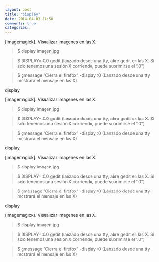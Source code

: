 ```yaml
---
layout: post
title: "display"
date: 2014-04-03 14:50
comments: true
categories: 
---
```

[imagemagick]. Visualizar imagenes en las X.

>$ display imagen.jpg

>$ DISPLAY=:0.0 gedit  (lanzado desde una tty, abre gedit en las X. Si solo tenemos una sesión X corriendo, puede suprimirse el “.0”)

>$ gmessage “Cierra el firefox” -display :0 (Lanzado desde una tty mostrará el mensaje en las X)

display

[imagemagick]. Visualizar imagenes en las X.

>$ display imagen.jpg

>$ DISPLAY=:0.0 gedit  (lanzado desde una tty, abre gedit en las X. Si solo tenemos una sesión X corriendo, puede suprimirse el “.0”)

>$ gmessage “Cierra el firefox” -display :0 (Lanzado desde una tty mostrará el mensaje en las X)

display

[imagemagick]. Visualizar imagenes en las X.

>$ display imagen.jpg

>$ DISPLAY=:0.0 gedit  (lanzado desde una tty, abre gedit en las X. Si solo tenemos una sesión X corriendo, puede suprimirse el “.0”)

>$ gmessage “Cierra el firefox” -display :0 (Lanzado desde una tty mostrará el mensaje en las X)

display

[imagemagick]. Visualizar imagenes en las X.

>$ display imagen.jpg

>$ DISPLAY=:0.0 gedit  (lanzado desde una tty, abre gedit en las X. Si solo tenemos una sesión X corriendo, puede suprimirse el “.0”)

>$ gmessage “Cierra el firefox” -display :0 (Lanzado desde una tty mostrará el mensaje en las X)

